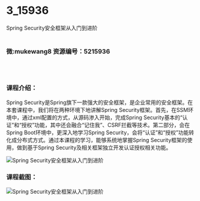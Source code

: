 # 3_15936
Spring Security安全框架从入门到进阶
<br/></br>
<h3>微:mukewang8 资源编号：5215936</h3>
<br/></br>
<h3>课程介绍：</h3>
<p><a title="查看与 Spring Security 相关的文章" target="_blank">Spring Security</a>是Spring旗下一款强大的安全框架，是企业常用的安全框架。在本套课程中，我们将在两种环境下地讲解Spring Security框架。首先，在SSM环境中，通过xml配置的方式，从源码渗入开始，完成Spring Security基本的“认证”和“授权”功能，其中还会融合“记住我”、CSRF拦截等技术。第二部分，会在Spring Boot环境中，更深入地学习Spring Security，会将“认证”和“授权”功能转化成分布式方式。通过本课程的学习，能够系统地掌握Spring Security框架的使用，做到基于Spring Security及相关框架独立开发认证授权相关功能。</p>
<p><img src="https://www.ko996.com/wp-content/uploads/img/2020/10/2-95-300x183.png" alt="Spring Security安全框架从入门到进阶"></p>
<div class="info-desc">
<h3>课程截图：</h3>
<p><img src="https://www.ko996.com/wp-content/uploads/img/2020/10/1-102.png" alt="Spring Security安全框架从入门到进阶"></p>


			
</div>

